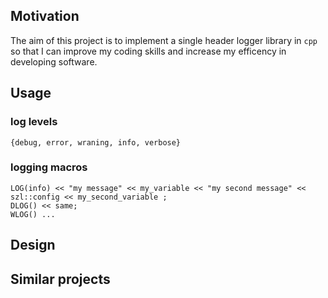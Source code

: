 Motivation
----------

The aim of this project is to implement a single header logger library in `cpp` so that I can improve my coding skills and increase my efficency in developing software.


Usage
-----

### log levels
```
{debug, error, wraning, info, verbose}
```

### logging macros
```
LOG(info) << "my message" << my_variable << "my second message" << szl::config << my_second_variable ;
DLOG() << same;
WLOG() ...
```

Design
------

Similar projects
----------------
